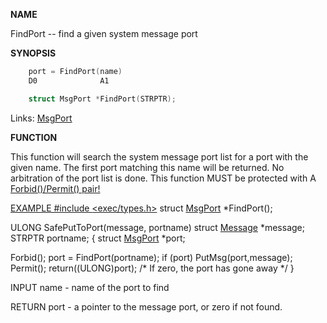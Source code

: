 
**NAME**

FindPort -- find a given system message port

**SYNOPSIS**

```c
    port = FindPort(name)
    D0              A1

    struct MsgPort *FindPort(STRPTR);

```
Links: [MsgPort](_0099.md) 

**FUNCTION**

This function will search the system message port list for a port
with the given name.  The first port matching this name will be
returned.  No arbitration of the port list is done.  This function
MUST be protected with A <a href="../Includes_and_Autodocs_2._guide/node0369.html">Forbid()/Permit() pair!

EXAMPLE
#include [&#060;exec/types.h&#062;](_0096.md)
struct [MsgPort](_0099.md) *FindPort();

ULONG SafePutToPort(message, portname)
struct [Message](_0099.md) *message;
STRPTR          portname;
{
struct [MsgPort](_0099.md) *port;

Forbid();
port = FindPort(portname);
if (port)
PutMsg(port,message);
Permit();
return((ULONG)port); /* If zero, the port has gone away */
}

INPUT
name - name of the port to find

RETURN
port - a pointer to the message port, or zero if
not found.

